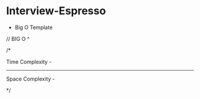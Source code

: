 # Interview-Espresso

* Big O Template

// BIG O ^ 

/* 

Time Complexity - 

-------------------------------------------

Space Complexity - 



*/